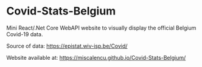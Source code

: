 # Covid-Stats-Belgium
Mini React/.Net Core WebAPI website to visually display the official Belgium Covid-19 data.

Source of data: https://epistat.wiv-isp.be/Covid/

Website available at: https://miscalencu.github.io/Covid-Stats-Belgium/
